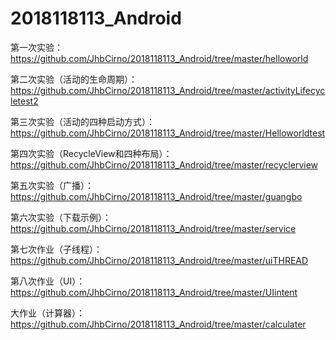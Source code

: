 # 2018118113_Android

第一次实验：https://github.com/JhbCirno/2018118113_Android/tree/master/helloworld

第二次实验（活动的生命周期）：https://github.com/JhbCirno/2018118113_Android/tree/master/activityLifecycletest2

第三次实验（活动的四种启动方式）：https://github.com/JhbCirno/2018118113_Android/tree/master/Helloworldtest

第四次实验（RecycleView和四种布局）：https://github.com/JhbCirno/2018118113_Android/tree/master/recyclerview

第五次实验（广播）：https://github.com/JhbCirno/2018118113_Android/tree/master/guangbo

第六次实验（下载示例）：https://github.com/JhbCirno/2018118113_Android/tree/master/service

第七次作业（子线程）：https://github.com/JhbCirno/2018118113_Android/tree/master/uiTHREAD

第八次作业（UI）：https://github.com/JhbCirno/2018118113_Android/tree/master/UIintent

大作业（计算器）：https://github.com/JhbCirno/2018118113_Android/tree/master/calculater
